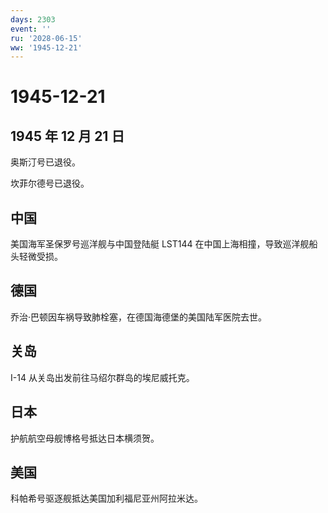 ```yaml
---
days: 2303
event: ''
ru: '2028-06-15'
ww: '1945-12-21'
---
```


# 1945-12-21

## 1945 年 12 月 21 日

奥斯汀号已退役。

坎菲尔德号已退役。

## 中国

美国海军圣保罗号巡洋舰与中国登陆艇 LST144
在中国上海相撞，导致巡洋舰船头轻微受损。

## 德国

乔治·巴顿因车祸导致肺栓塞，在德国海德堡的美国陆军医院去世。

## 关岛

I-14 从关岛出发前往马绍尔群岛的埃尼威托克。

## 日本

护航航空母舰博格号抵达日本横须贺。

## 美国

科帕希号驱逐舰抵达美国加利福尼亚州阿拉米达。